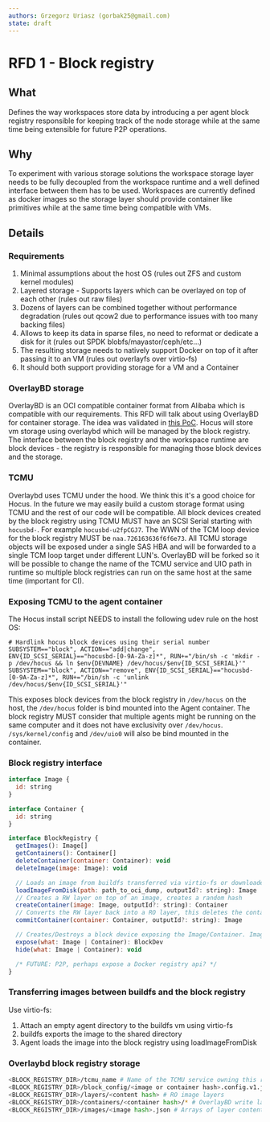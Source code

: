 ```yaml
---
authors: Grzegorz Uriasz (gorbak25@gmail.com)
state: draft
---
```


# RFD 1 - Block registry

## What

Defines the way workspaces store data by introducing a per agent block registry responsible for keeping track of the node storage while at the same time being extensible for future P2P operations.

## Why

To experiment with various storage solutions the workspace storage layer needs to be fully decoupled from the workspace runtime and a well defined interface between them has to be used. Workspaces are currently defined as docker images so the storage layer should provide container like primitives while at the same time being compatible with VMs.

## Details

### Requirements

1. Minimal assumptions about the host OS (rules out ZFS and custom kernel modules)
1. Layered storage - Supports layers which can be overlayed on top of each other (rules out raw files)
1. Dozens of layers can be combined together without performance degradation (rules out qcow2 due to performance issues with too many backing files)
1. Allows to keep its data in sparse files, no need to reformat or dedicate a disk for it (rules out SPDK blobfs/mayastor/ceph/etc...)
1. The resulting storage needs to natively support Docker on top of it after passing it to an VM (rules out overlayfs over virtio-fs)
1. It should both support providing storage for a VM and a Container

### OverlayBD storage

OverlayBD is an OCI compatible container format from Alibaba which is compatible with our requirements. This RFD will talk about using OverlayBD for container storage. The idea was validated in [this PoC](https://github.com/hocus-dev/hocus/pull/59). Hocus will store vm storage using overlaybd which will be managed by the block registry. The interface between the block registry and the workspace runtime are block devices - the registry is responsible for managing those block devices and the storage.

### TCMU

Overlaybd uses TCMU under the hood. We think this it's a good choice for Hocus. In the future we may easily build a custom storage format using TCMU and the rest of our code will be compatible. All block devices created by the block registry using TCMU MUST have an SCSI Serial starting with `hocusbd-`. For example `hocusbd-u2fpCGJ7`. The WWN of the TCM loop device for the block registry MUST be `naa.726163636f6f6e73`. All TCMU storage objects will be exposed under a single SAS HBA and will be forwarded to a single TCM loop target under different LUN's. OverlayBD will be forked so it will be possible to change the name of the TCMU service and UIO path in runtime so multiple block registries can run on the same host at the same time (important for CI).

### Exposing TCMU to the agent container

The Hocus install script NEEDS to install the following udev rule on the host OS:

```
# Hardlink hocus block devices using their serial number
SUBSYSTEM=="block", ACTION=="add|change", ENV{ID_SCSI_SERIAL}=="hocusbd-[0-9A-Za-z]*", RUN+="/bin/sh -c 'mkdir -p /dev/hocus && ln $env{DEVNAME} /dev/hocus/$env{ID_SCSI_SERIAL}'"
SUBSYSTEM=="block", ACTION=="remove", ENV{ID_SCSI_SERIAL}=="hocusbd-[0-9A-Za-z]*", RUN+="/bin/sh -c 'unlink /dev/hocus/$env{ID_SCSI_SERIAL}'"
```

This exposes block devices from the block registry in `/dev/hocus` on the host, the `/dev/hocus` folder is bind mounted into the Agent container. The block registry MUST consider that multiple agents might be running on the same computer and it does not have exclusivity over `/dev/hocus`. `/sys/kernel/config` and `/dev/uio0` will also be bind mounted in the container.

### Block registry interface

```js
interface Image {
  id: string
}

interface Container {
  id: string
}

interface BlockRegistry {
  getImages(): Image[]
  getContainers(): Container[]
  deleteContainer(container: Container): void
  deleteImage(image: Image): void

  // Loads an image from buildfs transferred via virtio-fs or downloaded from the internet using skopeo
  loadImageFromDisk(path: path_to_oci_dump, outputId?: string): Image
  // Creates a RW layer on top of an image, creates a random hash
  createContainer(image: Image, outputId?: string): Container
  // Converts the RW layer back into a RO layer, this deletes the container as overlaybd does not support cow snapshots
  commitContainer(container: Container, outputId?: string): Image

  // Creates/Destroys a block device exposing the Image/Container. Images will be exposed as RO block devices, Containers as RW block devices.
  expose(what: Image | Container): BlockDev
  hide(what: Image | Container): void

  /* FUTURE: P2P, perhaps expose a Docker registry api? */
}
```

### Transferring images between buildfs and the block registry

Use virtio-fs:

1. Attach an empty agent directory to the buildfs vm using virtio-fs
2. buildfs exports the image to the shared directory
3. Agent loads the image into the block registry using loadImageFromDisk

### Overlaybd block registry storage

```bash
<BLOCK_REGISTRY_DIR>/tcmu_name # Name of the TCMU service owning this registry
<BLOCK_REGISTRY_DIR>/block_config/<image or container hash>.config.v1.json # OverlayBD configs for block devices
<BLOCK_REGISTRY_DIR>/layers/<content hash> # RO image layers
<BLOCK_REGISTRY_DIR>/containers/<container hash>/* # OverlayBD write layers
<BLOCK_REGISTRY_DIR>/images/<image hash>.json # Arrays of layer content hashes
```
